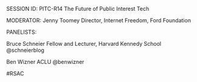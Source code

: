 SESSION ID: PITC-R14
The Future of Public Interest Tech

MODERATOR: Jenny Toomey
Director, Internet Freedom, Ford Foundation

PANELISTS:

Bruce Schneier
Fellow and Lecturer, Harvard Kennedy School @schneierblog

Ben Wizner
ACLU @benwizner

#RSAC

